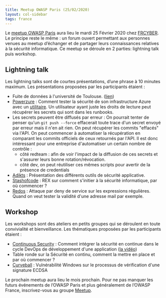 ```yaml
---
title: Meetup OWASP Paris (25/02/2020)
layout: col-sidebar
tags: france
---
```


Le [meetup OWASP Paris](https://www.meetup.com/owasp-france/events/268407173/) aura  lieu le mardi 25 Février 2020 chez [FRCYBER](https://www.frcyber.com/). Le principe reste le même : un forum ouvert permettant aux personnes venues au meetup d’échanger et de partager leurs connaissances relatives à la sécurité informatique. Ce meetup se déroule en 2 parties: lightning talk puis workshop.

## Lightning talk

Les lightning talks sont de courtes présentations, d’une phrase à 10 minutes maximum. Les présentations proposées par les participants étaient :

* Fuite de données à l'université de Toulouse. ([lien](https://www.nextinpact.com/brief/universite-de-toulouse---fuite-de-donnees-pour-117-000-etudiants-et-personnels-11379.htm))
* [Powerzure](https://posts.specterops.io/attacking-azure-azure-ad-and-introducing-powerzure-ca70b330511a) : Comment tester la sécurité de son infrastructure Azure avec un [utilitaire](https://github.com/hausec/PowerZure). Un utilisateur ayant juste les droits de lecture peut récupérer les secrets qui sont dans les runbooks.
* Les secrets peuvent être diffusés par erreur : On pourrait tenter de penser qu'un `git push --force` effacerait toute trace d'un secret envoyé par erreur mais il n'en ait rien. On peut récupérer les commits "effacés" via l'API.
On peut commencer à automatiser la récupération en comparant les commits officiels de ceux retournés par l'API.
Il est donc intéressant pour une entreprise d'automatiser un certain nombre de contrôle :
	* côté redteam : afin de voir l'impact de la diffusion de ces secrets et s'assurer leurs bonne rotation/révocation.
	* côté dev, on peut réutiliser ces mêmes scripts pour avertir de la présence de credentials
* [Adikts](https://www.adikts.io/les-outils-de-securite-applicative/) : Présentation des différents outils de sécurité applicative.
* [Stashofcode](https://www.stashofcode.fr/root-me-racine-moi-si-tu-oses/) : REX sur comment s'initier à la sécurité informatique, par où commencer ?
* [Redos](https://blog.octo.com/redos-regular-expression-denial-of-service/) : Attaque par deny de service sur les expressions régulières. Quand on veut tester la validité d'une adresse mail par exemple.

## Workshop

Les workshops sont des ateliers en petits groupes qui se déroulent en toute convivialité et bienveillance. Les thématiques proposées par les participants étaient :

* [Continuous Security](https://www.slideshare.net/OCTOTechnology/continuous-security-secure-a-devops-world) : Comment intégrer la sécurité en continue dans le cycle DevOps de développement d'une application ([la vidéo](https://www.youtube.com/watch?v=NLWcUToQgBY))
* Table ronde sur la Sécurité en continu, comment la mettre en place et par où commencer ?
* [Curveball](https://docs.google.com/presentation/d/1Ow0yl_lJTqOsy6zwUPXzKAZfCgSVl5ig_jo96wynX1c/edit?usp=sharing) : Vulnérabilité Windows sur le processus de vérification d'une signature ECDSA

Le prochain meetup aura lieu le mois prochain. Pour ne pas manquer les futurs événements de l’OWASP Paris et plus généralement de l’OWASP France, inscrivez-vous au groupe [Meetup](https://www.meetup.com/owasp-france/).
